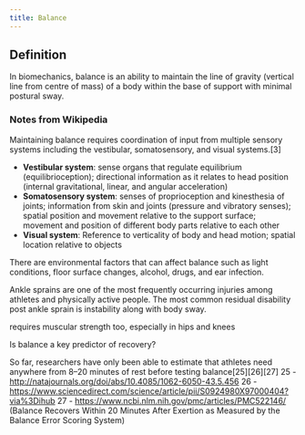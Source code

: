 ```yaml
---
title: Balance
---
```


## Definition

In biomechanics, balance is an ability to maintain the line of gravity (vertical line from centre of mass) of a body within the base of support with minimal postural sway.


### Notes from Wikipedia
Maintaining balance requires coordination of input from multiple sensory systems including the vestibular, somatosensory, and visual systems.[3]
- **Vestibular system**: sense organs that regulate equilibrium (equilibrioception); directional information as it relates to head position (internal gravitational, linear, and angular acceleration)
- **Somatosensory system**: senses of proprioception and kinesthesia of joints; information from skin and joints (pressure and vibratory senses); spatial position and movement relative to the support surface; movement and position of different body parts relative to each other
- **Visual system**: Reference to verticality of body and head motion; spatial location relative to objects

There are environmental factors that can affect balance such as light conditions, floor surface changes, alcohol, drugs, and ear infection.

Ankle sprains are one of the most frequently occurring injuries among athletes and physically active people. The most common residual disability post ankle sprain is instability along with body sway.

requires muscular strength too, especially in hips and knees

Is balance a key predictor of recovery?


 So far, researchers have only been able to estimate that athletes need anywhere from 8–20 minutes of rest before testing balance[25][26][27]
 25 - http://natajournals.org/doi/abs/10.4085/1062-6050-43.5.456
 26 - https://www.sciencedirect.com/science/article/pii/S0924980X97000404?via%3Dihub
 27 - https://www.ncbi.nlm.nih.gov/pmc/articles/PMC522146/ (Balance Recovers Within 20 Minutes After Exertion as Measured by the Balance Error Scoring System)
